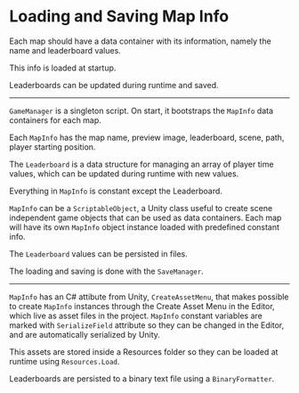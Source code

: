 # Loading and Saving Map Info

Each map should have a data container with its information, namely the name and leaderboard values.

This info is loaded at startup.

Leaderboards can be updated during runtime and saved.

---

`GameManager` is a singleton script.
On start, it bootstraps the `MapInfo` data containers for each map. 

Each `MapInfo` has the map name, preview image, leaderboard, scene, path, player starting position.

The `Leaderboard` is a data structure for managing an array of player time values, which can be updated during runtime with new values.

Everything in `MapInfo` is constant except the Leaderboard.

`MapInfo` can be a `ScriptableObject`, a Unity class useful to create scene independent game objects that can be used as data containers.
Each map will have its own `MapInfo` object instance loaded with predefined constant info.

The `Leaderboard` values can be persisted in files.

The loading and saving is done with the `SaveManager`.

---

`MapInfo` has an C# attibute from Unity, `CreateAssetMenu`, that makes possible to create `MapInfo` instances through the Create Asset Menu in the Editor, which live as asset files in the project.
`MapInfo` constant variables are marked with `SerializeField` attribute so they can be changed in the Editor, and are automatically serialized by Unity.

This assets are stored inside a Resources folder so they can be loaded at runtime using `Resources.Load`.

Leaderboards are persisted to a binary text file using a `BinaryFormatter`.